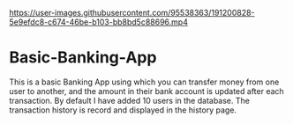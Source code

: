 

https://user-images.githubusercontent.com/95538363/191200828-5e9efdc8-c674-46be-b103-bb8bd5c88696.mp4

# Basic-Banking-App
This is a basic Banking App using which you can transfer money from one user to another, and the amount in their bank account is updated after each transaction. By default I have added 10 users in the database. The transaction history is record and displayed in the history page.
